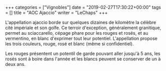 +++
categories = ["Vignobles"]
date = "2019-02-27T17:30:22+00:00"
tags = [] 
title = "AOC Ajaccio"
writer = "LeChaps"
+++

L'appellation ajaccio borde sur quelques dizaines de kilomètre la célèbre cité impériale et son golfe. Ce terroir d'exception, généralement granitique, permet au sciaccarello, cépage phare pour les rouges et rosés, et au vermentino, en blanc d'exprimer tout leur potentiel. L'appellation propose les trois couleurs, rouge, rosé et blanc (même si confidentiel).  

Les rouges présentent un potentil de garde pouvant aller jusqu'à 5 ans, les rosés sont à boire dans l'année et les blancs peuvent se conserver de un à deux ans.
